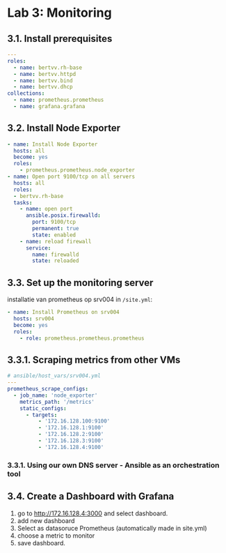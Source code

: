 # Lab 3: Monitoring
## 3.1. Install prerequisites

```yaml
---
roles:
  - name: bertvv.rh-base
  - name: bertvv.httpd
  - name: bertvv.bind
  - name: bertvv.dhcp
collections:
  - name: prometheus.prometheus
  - name: grafana.grafana
```

## 3.2. Install Node Exporter
```yaml
- name: Install Node Exporter
  hosts: all
  become: yes
  roles:
    - prometheus.prometheus.node_exporter
- name: Open port 9100/tcp on all servers
  hosts: all
  roles:
  - bertvv.rh-base
  tasks:
    - name: open port
      ansible.posix.firewalld:
        port: 9100/tcp
        permanent: true
        state: enabled
    - name: reload firewall
      service:
        name: firewalld
        state: reloaded
```

## 3.3. Set up the monitoring server

installatie van prometheus op srv004 in `/site.yml`:

```yaml
- name: Install Prometheus on srv004
  hosts: srv004
  become: yes
  roles:
    - role: prometheus.prometheus.prometheus
```

## 3.3.1. Scraping metrics from other VMs

```yaml
# ansible/host_vars/srv004.yml
---
prometheus_scrape_configs:
  - job_name: 'node_exporter'
    metrics_path: '/metrics'
    static_configs:
      - targets:
          - '172.16.128.100:9100'
          - '172.16.128.1:9100'
          - '172.16.128.2:9100'
          - '172.16.128.3:9100'
          - '172.16.128.4:9100'
```

### 3.3.1. Using our own DNS server - Ansible as an orchestration tool

## 3.4. Create a Dashboard with Grafana
1. go to http://172.16.128.4:3000 and select dashboard.
2. add new dashboard
3. Select as datasoruce Prometheus (automatically made in site.yml)
4. choose a metric to monitor
5. save dashboard.
  